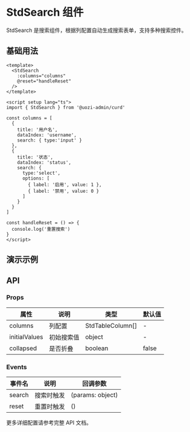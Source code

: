 # StdSearch 组件

StdSearch 是搜索组件，根据列配置自动生成搜索表单，支持多种搜索控件。

## 基础用法

```vue
<template>
  <StdSearch
    :columns="columns"
    @reset="handleReset"
  />
</template>

<script setup lang="ts">
import { StdSearch } from '@uozi-admin/curd'

const columns = [
  {
    title: '用户名',
    dataIndex: 'username',
    search: { type:'input' }
  },
  {
    title: '状态',
    dataIndex: 'status',
    search: {
      type:'select',
      options: [
        { label: '启用', value: 1 },
        { label: '禁用', value: 0 }
      ]
    }
  }
]

const handleReset = () => {
  console.log('重置搜索')
}
</script>
```

## 演示示例

<demo vue="../demos/curd/components/std-search.vue" />

## API

### Props

| 属性 | 说明 | 类型 | 默认值 |
|------|------|------|--------|
| columns | 列配置 | StdTableColumn[] | - |
| initialValues | 初始搜索值 | object | - |
| collapsed | 是否折叠 | boolean | false |

### Events

| 事件名 | 说明 | 回调参数 |
|--------|------|----------|
| search | 搜索时触发 | (params: object) |
| reset | 重置时触发 | () |

更多详细配置请参考完整 API 文档。